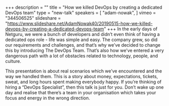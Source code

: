 +++
description = ""
title = "How we killed DevOps by creating a dedicated DevOps team"
type = "new-talk"
speakers = [
        "adam-nowak",
]
vimeo = "344506525"
slideshare = "https://www.slideshare.net/AdamNowak40/20190515-how-we-killed-devops-by-creating-a-dedicated-devops-team"
+++
In the early days of Netguru, we were a bunch of developers and didn’t even think of
having a dedicated ops role - life was simple and easy. The company grew, so did our
requirements and challenges, and that’s why we’ve decided to change this by introducing
The DevOps Team. That’s also how we’ve entered a very dangerous path with a lot of
obstacles related to technology, people, and culture.

This presentation is about real scenarios which we’ve encountered and the way we handled
them. This is a story about money, expectations, tickets, sweat, and long hours spent
making everybody happy. If you’re thinking of hiring a “DevOps Specialist”, then this
talk is just for you. Don’t wake up one day and realise that there’s a team in your
organisation which takes your focus and energy in the wrong direction.